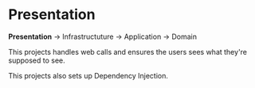 ﻿# Presentation

__Presentation__ -> Infrastructuture -> Application -> Domain

This projects handles web calls and ensures the users sees what they're supposed to see.

This projects also sets up Dependency Injection.
